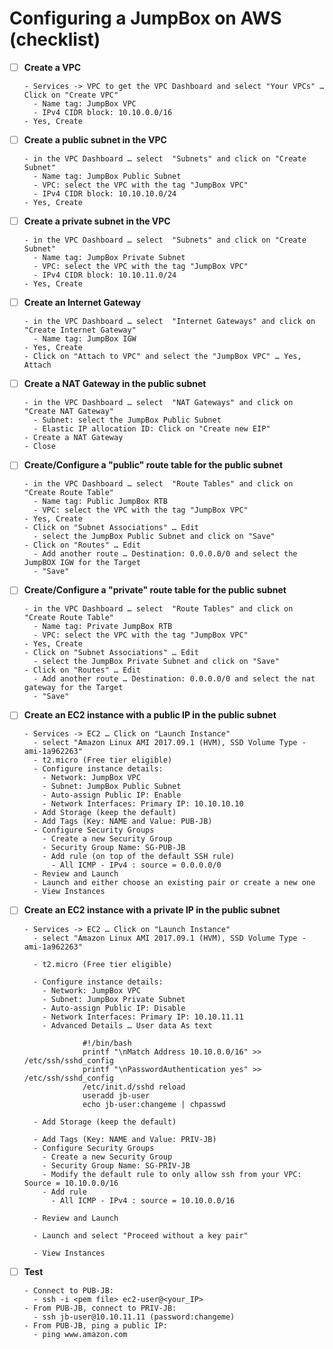 # Configuring a JumpBox on AWS (checklist)

- [ ] **Create a VPC**

      - Services -> VPC to get the VPC Dashboard and select "Your VPCs" … Click on "Create VPC"
        - Name tag: JumpBox VPC
        - IPv4 CIDR block: 10.10.0.0/16
      - Yes, Create

- [ ] **Create a public subnet in the VPC**

      - in the VPC Dashboard … select  "Subnets" and click on "Create Subnet"
        - Name tag: JumpBox Public Subnet
        - VPC: select the VPC with the tag "JumpBox VPC"
        - IPv4 CIDR block: 10.10.10.0/24
      - Yes, Create

- [ ] **Create a private subnet in the VPC**

      - in the VPC Dashboard … select  "Subnets" and click on "Create Subnet"
        - Name tag: JumpBox Private Subnet
        - VPC: select the VPC with the tag "JumpBox VPC"
        - IPv4 CIDR block: 10.10.11.0/24
      - Yes, Create

- [ ] **Create an Internet Gateway**

      - in the VPC Dashboard … select  "Internet Gateways" and click on "Create Internet Gateway"
        - Name tag: JumpBox IGW
      - Yes, Create
      - Click on "Attach to VPC" and select the "JumpBox VPC" … Yes, Attach

- [ ] **Create a NAT Gateway in the public subnet**

      - in the VPC Dashboard … select  "NAT Gateways" and click on "Create NAT Gateway"
        - Subnet: select the JumpBox Public Subnet
        - Elastic IP allocation ID: Click on "Create new EIP"
      - Create a NAT Gateway
      - Close

- [ ] **Create/Configure a "public" route table for the public subnet** 

      - in the VPC Dashboard … select  "Route Tables" and click on "Create Route Table"
        - Name tag: Public JumpBox RTB
        - VPC: select the VPC with the tag "JumpBox VPC"
      - Yes, Create
      - Click on "Subnet Associations" … Edit
        - select the JumpBox Public Subnet and click on "Save"
      - Click on "Routes" … Edit
        - Add another route … Destination: 0.0.0.0/0 and select the JumpBOX IGW for the Target
        - "Save"

- [ ] **Create/Configure a "private" route table for the public subnet** 

      - in the VPC Dashboard … select  "Route Tables" and click on "Create Route Table"
        - Name tag: Private JumpBox RTB
        - VPC: select the VPC with the tag "JumpBox VPC"
      - Yes, Create
      - Click on "Subnet Associations" … Edit
        - select the JumpBox Private Subnet and click on "Save"
      - Click on "Routes" … Edit
        - Add another route … Destination: 0.0.0.0/0 and select the nat gateway for the Target
        - "Save"

- [ ] **Create an EC2 instance with a public IP in the public subnet**

      - Services -> EC2 … Click on "Launch Instance"
        - select "Amazon Linux AMI 2017.09.1 (HVM), SSD Volume Type - ami-1a962263"
        - t2.micro (Free tier eligible)
        - Configure instance details:
          - Network: JumpBox VPC
          - Subnet: JumpBox Public Subnet
          - Auto-assign Public IP: Enable
          - Network Interfaces: Primary IP: 10.10.10.10
        - Add Storage (keep the default)
        - Add Tags (Key: NAME and Value: PUB-JB)
        - Configure Security Groups
          - Create a new Security Group
          - Security Group Name: SG-PUB-JB
          - Add rule (on top of the default SSH rule)
            - All ICMP - IPv4 : source = 0.0.0.0/0
        - Review and Launch
        - Launch and either choose an existing pair or create a new one
        - View Instances

- [ ] **Create an EC2 instance with a private IP in the public subnet**

      - Services -> EC2 … Click on "Launch Instance"
        - select "Amazon Linux AMI 2017.09.1 (HVM), SSD Volume Type - ami-1a962263"

        - t2.micro (Free tier eligible)

        - Configure instance details:
          - Network: JumpBox VPC
          - Subnet: JumpBox Private Subnet
          - Auto-assign Public IP: Disable
          - Network Interfaces: Primary IP: 10.10.11.11
          - Advanced Details … User data As text

                   #!/bin/bash
                   printf "\nMatch Address 10.10.0.0/16" >> /etc/ssh/sshd_config
                   printf "\nPasswordAuthentication yes" >> /etc/ssh/sshd_config
                   /etc/init.d/sshd reload
                   useradd jb-user
                   echo jb-user:changeme | chpasswd

        - Add Storage (keep the default)

        - Add Tags (Key: NAME and Value: PRIV-JB)
        - Configure Security Groups
          - Create a new Security Group
          - Security Group Name: SG-PRIV-JB
          - Modify the default rule to only allow ssh from your VPC: Source = 10.10.0.0/16
          - Add rule
            - All ICMP - IPv4 : source = 10.10.0.0/16

        - Review and Launch

        - Launch and select "Proceed without a key pair"

        - View Instances


- [ ] **Test**

      - Connect to PUB-JB:
        - ssh -i <pem file> ec2-user@<your_IP>
      - From PUB-JB, connect to PRIV-JB:
        - ssh jb-user@10.10.11.11 (password:changeme)
      - From PUB-JB, ping a public IP:
        - ping www.amazon.com

